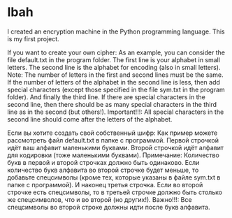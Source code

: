 # Ibah
I created an encryption machine in the Python programming language. This is my first project.

If you want to create your own cipher:
As an example, you can consider the file default.txt in the program folder.
The first line is your alphabet in small letters.
The second line is the alphabet for encoding (also in small letters).
Note: The number of letters in the first and second lines must be the same.
If the number of letters of the alphabet in the second line is less, then add special characters (except those specified in the file sym.txt in the program folder).
And finally the third line. If there are special characters in the second line, then there should be as many special characters in the third line as in the second (but others!).
Important!!!: All special characters in the second line should come after the letters of the alphabet.


Если вы хотите создать свой собственный шифр:
Как пример можете рассмотреть файл default.txt в папке с программой.
Первой строчкой идёт ваш алфавит маленькими буквами. 
Второй строчкой идёт алфавит для кодировки (тоже маленькими буквами). 
Примечание: Количество букв в первой и второй строчках должно быть одинаково.
Если количество букв алфавита во второй строчке будет меньше, то добавьте спецсимволы (кроме тех, которые указаны в файле sym.txt в папке с программой).
И наконец третья строчка. Если во второй строчке есть спецсимволы, то в третьей строчке должно быть столько же спецсимволов, что и во второй (но других!).
Важно!!!: Все спецсимволы во второй строке должны идти после букв алфавита.
